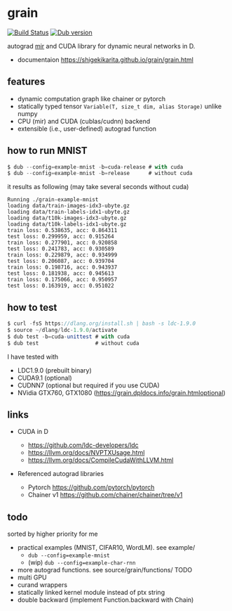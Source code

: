 # grain
[![Build Status](https://travis-ci.org/ShigekiKarita/grain.svg?branch=master)](https://travis-ci.org/ShigekiKarita/grain)
[![Dub version](https://img.shields.io/dub/v/grain.svg)](https://code.dlang.org/packages/grain)

autograd [mir](https://github.com/libmir/mir-algorithm) and CUDA library for dynamic neural networks in D.

- documentaion https://shigekikarita.github.io/grain/grain.html

## features

- dynamic computation graph like chainer or pytorch
- statically typed tensor `Variable(T, size_t dim, alias Storage)` unlike numpy
- CPU (mir) and CUDA (cublas/cudnn) backend
- extensible (i.e., user-defined) autograd function

## how to run MNIST


```d
$ dub --config=example-mnist -b=cuda-release # with cuda
$ dub --config=example-mnist -b=release      # without cuda
```

it results as following (may take several seconds without cuda)

```
Running ./grain-example-mnist
loading data/train-images-idx3-ubyte.gz
loading data/train-labels-idx1-ubyte.gz
loading data/t10k-images-idx3-ubyte.gz
loading data/t10k-labels-idx1-ubyte.gz
train loss: 0.538635, acc: 0.864311
test loss: 0.299959, acc: 0.915264
train loss: 0.277901, acc: 0.920858
test loss: 0.241783, acc: 0.930589
train loss: 0.229879, acc: 0.934999
test loss: 0.206087, acc: 0.939704
train loss: 0.198716, acc: 0.943937
test loss: 0.181938, acc: 0.945613
train loss: 0.175066, acc: 0.950957
test loss: 0.163919, acc: 0.951022
```


## how to test

```d
$ curl -fsS https://dlang.org/install.sh | bash -s ldc-1.9.0
$ source ~/dlang/ldc-1.9.0/activate
$ dub test -b=cuda-unittest # with cuda
$ dub test                  # without cuda
```

I have tested with

- LDC1.9.0 (prebuilt binary)
- CUDA9.1 (optional)
- CUDNN7 (optional but required if you use CUDA)
- NVidia GTX760, GTX1080 (https://grain.dpldocs.info/grain.htmloptional)

## links

- CUDA in D
  - https://github.com/ldc-developers/ldc
  - https://llvm.org/docs/NVPTXUsage.html
  - https://llvm.org/docs/CompileCudaWithLLVM.html

- Referenced autograd libraries
  - Pytorch https://github.com/pytorch/pytorch
  - Chainer v1 https://github.com/chainer/chainer/tree/v1


## todo

sorted by higher priority for me

- practical examples (MNIST, CIFAR10, WordLM). see example/
  - `dub --config=example-mnist`
  - (wip) `dub --config=example-char-rnn`
- more autograd functions. see source/grain/functions/ TODO
- multi GPU
- curand wrappers
- statically linked kernel module instead of ptx string
- double backward (implement Function.backward with Chain)
